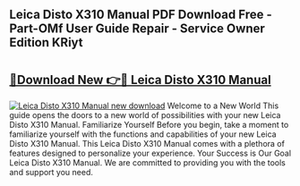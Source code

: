 ## Leica Disto X310 Manual PDF Download Free - Part-OMf User Guide Repair - Service Owner Edition KRiyt

# <h2><a href="http://cf19593.oget.top/?id=Leica+Disto+X310+Manual">🔗Download New 👉🔴 Leica Disto X310 Manual</a></h2>

[![Leica Disto X310 Manual new download](https://i.imgur.com/5g1atiW.png)](http://cf19593.oget.top/?id=Leica+Disto+X310+Manual)
Welcome to a New World This guide opens the doors to a new world of possibilities with your new Leica Disto X310 Manual. Familiarize Yourself Before you begin, take a moment to familiarize yourself with the functions and capabilities of your new Leica Disto X310 Manual. This Leica Disto X310 Manual comes with a plethora of features designed to personalize your experience. Your Success is Our Goal Leica Disto X310 Manual. We are committed to providing you with the tools and support you need.
